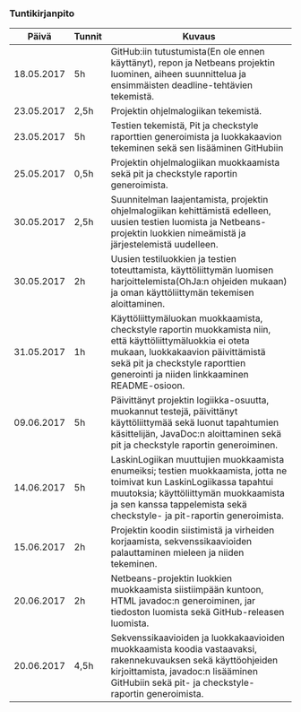 ### Tuntikirjanpito
Päivä | Tunnit | Kuvaus
--------------- | ----- | ------
18.05.2017 | 5h | GitHub:iin tutustumista(En ole ennen käyttänyt), repon ja Netbeans projektin luominen, aiheen suunnittelua ja ensimmäisten deadline-tehtävien tekemistä.
23.05.2017 | 2,5h | Projektin ohjelmalogiikan tekemistä.
23.05.2017 | 5h | Testien tekemistä, Pit ja checkstyle raporttien generoimista ja luokkakaavion tekeminen sekä sen lisääminen GitHubiin
25.05.2017 | 0,5h | Projektin ohjelmalogiikan muokkaamista sekä pit ja checkstyle raportin generoimista.
30.05.2017 | 2,5h | Suunnitelman laajentamista, projektin ohjelmalogiikan kehittämistä edelleen, uusien testien luomista ja Netbeans-projektin luokkien nimeämistä ja järjestelemistä uudelleen.
30.05.2017 | 2h | Uusien testiluokkien ja testien toteuttamista, käyttöliittymän luomisen harjoittelemista(OhJa:n ohjeiden mukaan) ja oman käyttöliittymän tekemisen aloittaminen.
31.05.2017 | 1h | Käyttöliittymäluokan muokkaamista, checkstyle raportin muokkamista niin, että käyttöliittymäluokkia ei oteta mukaan, luokkakaavion päivittämistä sekä pit ja checkstyle raporttien generointi ja niiden linkkaaminen README-osioon.
09.06.2017 | 5h | Päivittänyt projektin logiikka-osuutta, muokannut testejä, päivittänyt käyttöliittymää sekä luonut tapahtumien käsittelijän, JavaDoc:n aloittaminen sekä pit ja checkstyle raportin generoiminen.
14.06.2017 | 5h | LaskinLogiikan muuttujien muokkaamista enumeiksi; testien muokkaamista, jotta ne toimivat kun LaskinLogiikassa tapahtui muutoksia; käyttöliittymän muokkaamista ja sen kanssa tappelemista sekä checkstyle- ja pit-raportin generoimista. 
15.06.2017 | 2h | Projektin koodin siistimistä ja virheiden korjaamista, sekvenssikaavioiden palauttaminen mieleen ja niiden tekeminen.
20.06.2017 | 2h | Netbeans-projektin luokkien muokkaamista siistiimpään kuntoon, HTML javadoc:n generoiminen, jar tiedoston luomista sekä GitHub-releasen luomista.
20.06.2017 | 4,5h | Sekvenssikaavioiden ja luokkakaavioiden muokkaamista koodia vastaavaksi, rakennekuvauksen sekä käyttöohjeiden kirjoittamista, javadoc:n lisääminen GitHubiin sekä pit- ja checkstyle-raportin generoimista.
